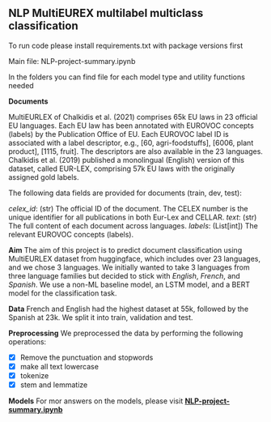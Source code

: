 ## NLP MultiEUREX multilabel multiclass classification

To run code please install requirements.txt with package versions first

Main file: NLP-project-summary.ipynb

In the folders you can find file for each model type and utility functions 
needed


**Documents**

MultiEURLEX of Chalkidis et al. (2021) comprises 65k EU laws in 23 official EU languages. Each EU law has been annotated with EUROVOC concepts (labels) by the Publication Office of EU. Each EUROVOC label ID is associated with a label descriptor, e.g., [60, agri-foodstuffs], [6006, plant product], [1115, fruit]. The descriptors are also available in the 23 languages. Chalkidis et al. (2019) published a monolingual (English) version of this dataset, called EUR-LEX, comprising 57k EU laws with the originally assigned gold labels. 

The following data fields are provided for documents (train, dev, test):

_celex_id_: (str) The official ID of the document. The CELEX number is the unique identifier for all publications in both Eur-Lex and CELLAR.
_text_: (str) The full content of each document across languages.
_labels_: (List[int]) The relevant EUROVOC concepts (labels).

**Aim**
The aim of this project is to predict document classification using MultiEURLEX dataset from huggingface, which includes over 23 languages, and we chose 3 languages. We initially wanted to take 3 languages from three language families but decided to stick with _English_, _French_, and _Spanish_. 
We use a non-ML baseline model, an LSTM model, and a BERT model for the classification task.

**Data**
French and English had the highest dataset at 55k, followed by the Spanish at 23k. We split it into train, validation and test. 

**Preprocessing**
We preprocessed the data by performing the following operations:</br>
- [x] Remove the punctuation and stopwords</br>
- [x] make all text lowercase</br>
- [x] tokenize</br>
- [x] stem and lemmatize</br>

**Models**
For mor answers on the models, please visit [__NLP-project-summary.ipynb__](https://github.com/jon-robbins/nlp-final/blob/main/NLP-project-summary.ipynb)